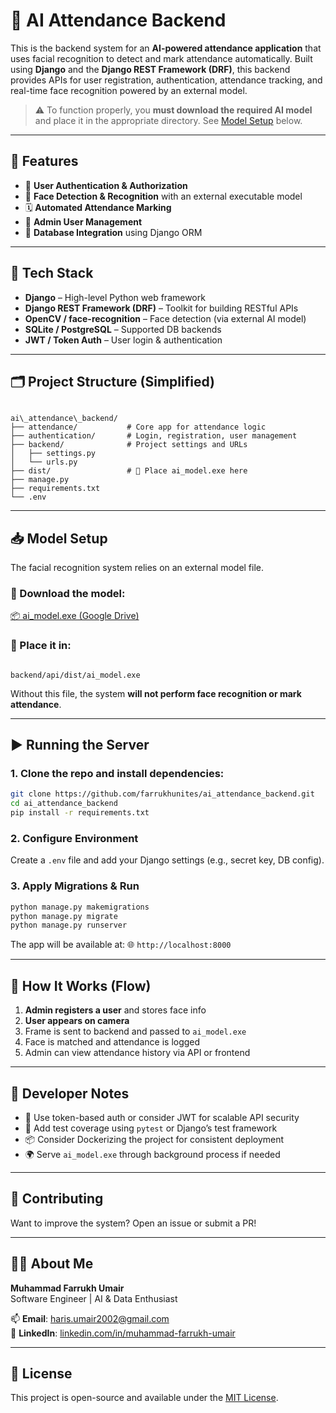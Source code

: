 # 🧠 AI Attendance Backend

This is the backend system for an **AI-powered attendance application** that uses facial recognition to detect and mark attendance automatically. Built using **Django** and the **Django REST Framework (DRF)**, this backend provides APIs for user registration, authentication, attendance tracking, and real-time face recognition powered by an external model.

> ⚠️ To function properly, you **must download the required AI model** and place it in the appropriate directory. See [Model Setup](#model-setup) below.

---

## 🚀 Features

- 🔐 **User Authentication & Authorization**
- 📸 **Face Detection & Recognition** with an external executable model
- 🗓️ **Automated Attendance Marking**
- 👥 **Admin User Management**
- 📁 **Database Integration** using Django ORM

---

## 🧱 Tech Stack

- **Django** – High-level Python web framework  
- **Django REST Framework (DRF)** – Toolkit for building RESTful APIs  
- **OpenCV / face-recognition** – Face detection (via external AI model)  
- **SQLite / PostgreSQL** – Supported DB backends  
- **JWT / Token Auth** – User login & authentication  

---

## 🗂️ Project Structure (Simplified)

```

ai\_attendance\_backend/
├── attendance/           # Core app for attendance logic
├── authentication/       # Login, registration, user management
├── backend/              # Project settings and URLs
│   ├── settings.py
│   └── urls.py
├── dist/                 # 🔻 Place ai_model.exe here
├── manage.py
├── requirements.txt
└── .env

```

---

## 📥 Model Setup

The facial recognition system relies on an external model file.

### 🔗 Download the model:

[📦 ai_model.exe (Google Drive)](https://drive.google.com/file/d/1BxzTyj7K6EDJ0kLVx9l0f6Y_lRz8y8yb/view?usp=sharing)

### 📁 Place it in:

```

backend/api/dist/ai_model.exe

````

Without this file, the system **will not perform face recognition or mark attendance**.

---

## ▶️ Running the Server

### 1. Clone the repo and install dependencies:

```bash
git clone https://github.com/farrukhunites/ai_attendance_backend.git
cd ai_attendance_backend
pip install -r requirements.txt
````

### 2. Configure Environment

Create a `.env` file and add your Django settings (e.g., secret key, DB config).

### 3. Apply Migrations & Run

```bash
python manage.py makemigrations
python manage.py migrate
python manage.py runserver
```

The app will be available at:
🌐 `http://localhost:8000`

---

## 🧠 How It Works (Flow)

1. **Admin registers a user** and stores face info
2. **User appears on camera**
3. Frame is sent to backend and passed to `ai_model.exe`
4. Face is matched and attendance is logged
5. Admin can view attendance history via API or frontend

---

## 🧰 Developer Notes

* 🔐 Use token-based auth or consider JWT for scalable API security
* 🧪 Add test coverage using `pytest` or Django’s test framework
* 📦 Consider Dockerizing the project for consistent deployment
* 🌍 Serve `ai_model.exe` through background process if needed

---

## 🙌 Contributing

Want to improve the system?
Open an issue or submit a PR!

---

## 🙋‍♂️ About Me

**Muhammad Farrukh Umair**  
Software Engineer | AI & Data Enthusiast

📫 **Email**: [haris.umair2002@gmail.com](mailto:haris.umair2002@gmail.com)  
🔗 **LinkedIn**: [linkedin.com/in/muhammad-farrukh-umair](https://www.linkedin.com/in/muhammad-farrukh-umair/)

---

## 🧾 License

This project is open-source and available under the [MIT License](LICENSE).
